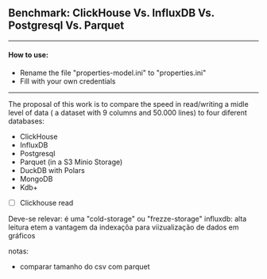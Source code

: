 ## Benchmark: ClickHouse Vs. InfluxDB Vs. Postgresql Vs. Parquet 

-----

#### How to use:
* Rename the file "properties-model.ini" to "properties.ini"
* Fill with your own credentials
----

The proposal of this work is to compare the speed in read/writing a midle level of data ( a dataset with 9 columns and 50.000 lines) to four diferent databases:
* ClickHouse
* InfluxDB
* Postgresql
* Parquet (in a S3 Minio Storage)
* DuckDB with Polars
* MongoDB
* Kdb+

 - [ ] Clickhouse read
 
Deve-se relevar:
é uma "cold-storage" ou  "frezze-storage"
influxdb: alta leitura etem a vantagem da indexaçõa para viizualização de dados em gráficos

notas: 
* comparar tamanho do csv com parquet